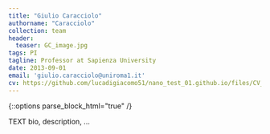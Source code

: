 ```yaml
---
title: "Giulio Caracciolo"
authorname: "Caracciolo"
collection: team
header:
  teaser: GC_image.jpg
tags: PI
tagline: Professor at Sapienza University
date: 2013-09-01
email: 'giulio.caracciolo@uniroma1.it'
cv: https://github.com/lucadigiacomo51/nano_test_01.github.io/files/CV_EN_Caracciolo.pdf
---
```

{::options parse_block_html="true" /}

<p align= "justify">

TEXT bio, description, ...
